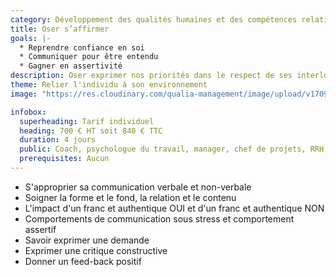 ```yaml
---
category: Développement des qualités humaines et des compétences relationnelles
title: Oser s’affirmer
goals: |-
  * Reprendre confiance en soi
  * Communiquer pour être entendu
  * Gagner en assertivité
description: Oser exprimer nos priorités dans le respect de ses interlocuteurs
theme: Relier l'individu à son environnement
image: "https://res.cloudinary.com/qualia-management/image/upload/v1709193921/flower_xtyxkp.jpg"

infobox:
  superheading: Tarif individuel
  heading: 700 € HT soit 840 € TTC
  duration: 4 jours
  public: Coach, psychologue du travail, manager, chef de projets, RRH, consultant
  prerequisites: Aucun
---
```


- S'approprier sa communication verbale et non-verbale
- Soigner la forme et le fond, la relation et le contenu
- L'impact d'un franc et authentique OUI et d'un franc et authentique NON
- Comportements de communication sous stress et comportement assertif
- Savoir exprimer une demande
- Exprimer une critique constructive
- Donner un feed-back positif
